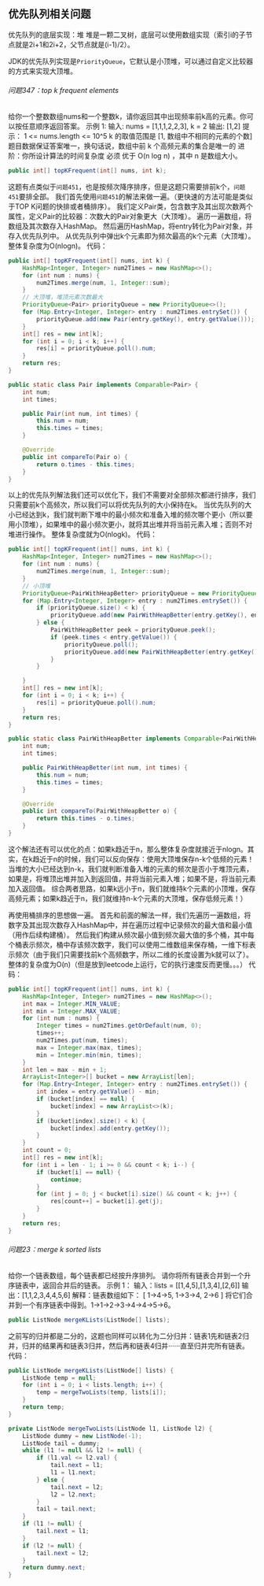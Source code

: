 ## 优先队列相关问题

优先队列的底层实现：堆
堆是一颗二叉树，底层可以使用数组实现（索引i的子节点就是2i+1和2i+2，父节点就是(i-1)/2）。

JDK的优先队列实现是`PriorityQueue`，它默认是小顶堆，可以通过自定义比较器的方式来实现大顶堆。

###### 问题347：top k frequent elements

给你一个整数数组nums和一个整数k，请你返回其中出现频率前k高的元素。你可以按任意顺序返回答案。
示例 1:
输入: nums = [1,1,1,2,2,3], k = 2
输出: [1,2]
提示：
1 <= nums.length <= 10^5
k 的取值范围是 [1, 数组中不相同的元素的个数]
题目数据保证答案唯一，换句话说，数组中前 k 个高频元素的集合是唯一的
进阶：你所设计算法的时间复杂度 必须 优于 O(n log n) ，其中 n 是数组大小。
```java
public int[] topKFrequent(int[] nums, int k);
```

这题有点类似于`问题451`，也是按频次降序排序，但是这题只需要排前k个，`问题451`要排全部。
我们首先使用`问题451`的解法来做一遍。（更快速的方法可能是类似于TOP K问题的快排或者桶排序）。
我们定义Pair类，包含数字及其出现次数两个属性，定义Pair的比较器：次数大的Pair对象更大（大顶堆）。
遍历一遍数组，将数组及其次数存入HashMap。
然后遍历HashMap，将entry转化为Pair对象，并存入优先队列中。
从优先队列中弹出k个元素即为频次最高的k个元素（大顶堆）。
整体复杂度为O(nlogn)。
代码：
```java
public int[] topKFrequent(int[] nums, int k) {
    HashMap<Integer, Integer> num2Times = new HashMap<>();
    for (int num : nums) {
        num2Times.merge(num, 1, Integer::sum);
    }
    // 大顶堆，堆顶元素次数最大
    PriorityQueue<Pair> priorityQueue = new PriorityQueue<>();
    for (Map.Entry<Integer, Integer> entry : num2Times.entrySet()) {
        priorityQueue.add(new Pair(entry.getKey(), entry.getValue()));
    }
    int[] res = new int[k];
    for (int i = 0; i < k; i++) {
        res[i] = priorityQueue.poll().num;
    }
    return res;
}

public static class Pair implements Comparable<Pair> {
    int num;
    int times;

    public Pair(int num, int times) {
        this.num = num;
        this.times = times;
    }

    @Override
    public int compareTo(Pair o) {
        return o.times - this.times;
    }
}
```
以上的优先队列解法我们还可以优化下，我们不需要对全部频次都进行排序，我们只需要前k个高频次，所以我们可以将优先队列的大小保持在k。
当优先队列的大小已经达到k，我们就判断下堆中的最小频次和准备入堆的频次哪个更小（所以要用小顶堆），如果堆中的最小频次更小，就将其出堆并将当前元素入堆；否则不对堆进行操作。
整体复杂度就为O(nlogk)。
代码：
```java
public int[] topKFrequent(int[] nums, int k) {
    HashMap<Integer, Integer> num2Times = new HashMap<>();
    for (int num : nums) {
        num2Times.merge(num, 1, Integer::sum);
    }
    // 小顶堆
    PriorityQueue<PairWithHeapBetter> priorityQueue = new PriorityQueue<>();
    for (Map.Entry<Integer, Integer> entry : num2Times.entrySet()) {
        if (priorityQueue.size() < k) {
            priorityQueue.add(new PairWithHeapBetter(entry.getKey(), entry.getValue()));
        } else {
            PairWithHeapBetter peek = priorityQueue.peek();
            if (peek.times < entry.getValue()) {
                priorityQueue.poll();
                priorityQueue.add(new PairWithHeapBetter(entry.getKey(), entry.getValue()));
            }
        }

    }
    int[] res = new int[k];
    for (int i = 0; i < k; i++) {
        res[i] = priorityQueue.poll().num;
    }
    return res;
}

public static class PairWithHeapBetter implements Comparable<PairWithHeapBetter> {
    int num;
    int times;

    public PairWithHeapBetter(int num, int times) {
        this.num = num;
        this.times = times;
    }

    @Override
    public int compareTo(PairWithHeapBetter o) {
        return this.times - o.times;
    }
}
```
这个解法还有可以优化的点：如果k趋近于n，那么整体复杂度就接近于nlogn。其实，在k趋近于n的时候，我们可以反向保存：使用大顶堆保存n-k个低频的元素！
当堆的大小已经达到n-k，我们就判断准备入堆的元素的频次是否小于堆顶元素，如果是，将堆顶出堆并加入到返回值，并将当前元素入堆；如果不是，将当前元素加入返回值。
综合两者思路，如果k远小于n，我们就维持k个元素的小顶堆，保存高频元素；如果k趋近于n，我们就维持n-k个元素的大顶堆，保存低频元素！）

再使用桶排序的思想做一遍。
首先和前面的解法一样，我们先遍历一遍数组，将数字及其出现次数存入HashMap中，并在遍历过程中记录频次的最大值和最小值（用作后续构建桶）。
然后我们构建从频次最小值到频次最大值的多个桶，其中每个桶表示频次，桶中存该频次数字，我们可以使用二维数组来保存桶，一维下标表示频次（由于我们只需要找前k个高频数字，所以二维的长度设置为k就可以了）。
整体的复杂度为O(n)（但是放到leetcode上运行，它的执行速度反而更慢。。。）
代码：
```java
public int[] topKFrequent(int[] nums, int k) {
    HashMap<Integer, Integer> num2Times = new HashMap<>();
    int max = Integer.MIN_VALUE;
    int min = Integer.MAX_VALUE;
    for (int num : nums) {
        Integer times = num2Times.getOrDefault(num, 0);
        times++;
        num2Times.put(num, times);
        max = Integer.max(max, times);
        min = Integer.min(min, times);
    }
    int len = max - min + 1;
    ArrayList<Integer>[] bucket = new ArrayList[len];
    for (Map.Entry<Integer, Integer> entry : num2Times.entrySet()) {
        int index = entry.getValue() - min;
        if (bucket[index] == null) {
            bucket[index] = new ArrayList<>(k);
        }
        if (bucket[index].size() < k) {
            bucket[index].add(entry.getKey());
        }
    }
    int count = 0;
    int[] res = new int[k];
    for (int i = len - 1; i >= 0 && count < k; i--) {
        if (bucket[i] == null) {
            continue;
        }
        for (int j = 0; j < bucket[i].size() && count < k; j++) {
            res[count++] = bucket[i].get(j);
        }
    }
    return res;
}
```

###### 问题23：merge k sorted lists

给你一个链表数组，每个链表都已经按升序排列。
请你将所有链表合并到一个升序链表中，返回合并后的链表。
示例 1：
输入：lists = [[1,4,5],[1,3,4],[2,6]]
输出：[1,1,2,3,4,4,5,6]
解释：链表数组如下：
[
  1->4->5,
  1->3->4,
  2->6
]
将它们合并到一个有序链表中得到。1->1->2->3->4->4->5->6。
```java
public ListNode mergeKLists(ListNode[] lists);
```

之前写的归并都是二分的，这题也同样可以转化为二分归并：链表1先和链表2归并，归并的结果再和链表3归并，然后再和链表4归并······直至归并完所有链表。
代码：
```java
public ListNode mergeKLists(ListNode[] lists) {
    ListNode temp = null;
    for (int i = 0; i < lists.length; i++) {
        temp = mergeTwoLists(temp, lists[i]);
    }
    return temp;
}

private ListNode mergeTwoLists(ListNode l1, ListNode l2) {
    ListNode dummy = new ListNode(-1);
    ListNode tail = dummy;
    while (l1 != null && l2 != null) {
        if (l1.val <= l2.val) {
            tail.next = l1;
            l1 = l1.next;
        } else {
            tail.next = l2;
            l2 = l2.next;
        }
        tail = tail.next;
    }
    if (l1 != null) {
        tail.next = l1;
    }
    if (l2 != null) {
        tail.next = l2;
    }
    return dummy.next;
}
```

